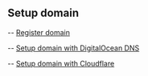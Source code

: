 ## Setup domain

-- [Register domain](deploy-on-web-domain-registration.md)

-- [Setup domain with DigitalOcean DNS](deploy-on-web-digitalocean.md)

-- [Setup domain with Cloudflare](deploy-on-web-cloudflare.md)
